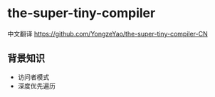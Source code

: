 # the-super-tiny-compiler

中文翻译 https://github.com/YongzeYao/the-super-tiny-compiler-CN

## 背景知识

- 访问者模式
- 深度优先遍历